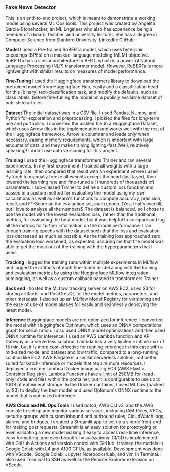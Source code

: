 ### **Fake News Detector**

This is an end-to-end project, which is meant to demonstrate a working model using several ML Ops tools. This project was created by Angelita Garcia-Stonehocker, an ML Engineer who also has experience being a member of a board, teacher, and university lecturer. She has a degree in Computer Science from Stanford University.
LinkedIn: 
GitHub: 

**Model**
I used a Pre-trained RoBERTa model, which uses byte-pair encodings (BPEs) on a masked-language modeling (MLM) objective. RoBERTa has a similar architecture to BERT, which is a powerful Natural Language Processing (NLP) transformer model. However, RoBERTa is more lightweight with similar results on measures of model performance.

**Fine-Tuning**
I used the Huggingface transformers library to download the pretrained model from Huggingface Hub, easily add a classification head for this (binary) text-classification task, and modify the defaults, such as class labels, before fine-tuning the model on a publicly available dataset of published articles.

**Dataset**
The initial dataset was in a CSV file. I used Pandas, Numpy, and Python for exploration and preprocessing. I pickled the files for long-term use and portability. I converted the pickled file to a Huggingface Dataset, which uses Arrow files in the implementation and works well with the rest of the Huggingface framework. Arrow is columnar and loads only when necessary, easing memory requirements, which is important with large amounts of data, and they make training lighting-fast (Well, relatively speaking)! I didn't use data versioning for this project.

**Training**
I used the Huggingface transformers Trainer and ran several experiments. In my first experiment, I trained all weights with a large learning rate, then compared that result with an experiment where I used PyTorch to manually freeze all weights except the head (last layer), then lowered the learning rate and fine-tuned all (hundreds of thousands of) parameters. I sub-classed Trainer to define a custom loss function and passed in a custom method for evaluating the model using my own calculations as well as sklearn's functions to compute accuracy, precision, recall, and F1-Score on the evaluation set, each epoch. (Yes, that's overkill, but I love to analyze all the numbers!) The dataset is balanced, so I chose to use the model with the lowest evaluation loss, rather than the additional metrics, for evaluating the best model, but it was helpful to compare and log all the metrics for further information on the model performance. I ran enough training epochs with the dataset such that the loss and evaluation loss decreased as much as possible. As the training loss approached zero, the evaluation loss worsened, as expected, assuring me that the model was able to get the most out of the training with the hyperparameters that I used.

**Tracking**
I logged the training runs within multiple experiments in MLflow and logged the artifacts of each fine-tuned model along with the training and evaluation metrics by using the Huggingface MLflow integration autologging, as well as a custom callback passed to transformers Trainer.

**Back end**
I hosted the MLflow tracking server on AWS EC2, used S3 for storing artifacts, and PostGresQL for the model metrics, parameters, and other metadata. I also set up an MLflow Model Registry for versioning and the ease of use of model aliases for easily and seamlessly deploying the latest model.

**Inference**
Huggingface models are not optimized for inference. I converted the model with Huggingface Optimum, which uses an ONNX computational graph for serialization. I also used ONNX model optimizations and then used ONNX runtime for inference. I used an AWS Lambda function and API Gateway as a serverless solution. Lambda has a very limited runtime max of 15 min, but it is more cost-effective for running inference in this case with a mid-sized model and dataset and low traffic, compared to a long-running solution like EC2. AWS Fargate is a similar serverless solution, but better suited for batch-inference or models that require more resources. I deployed a custom Lambda Docker image using ECR (AWS Elastic Container Registry). Lambda Functions have a limit of 250MB for (read-only) code and files within the container, but it is configurable to use up to 10GB of ephemeral storage. In the Docker container, I used MLflow (backed by S3) to deploy the best model and used Optimum's ONNX runtime to the model that is optimized inference.

**AWS Cloud and ML Ops Tools**
I used boto3, AWS CLI v3, and the AWS console to set up and monitor various services, including IAM Roles, VPCs, security groups with custom inbound and outbound rules, CloudWatch logs, alarms, and budgets. I created a Streamlit app to set up a simple front-end for making post requests. Streamlit is an easy solution for prototyping or even validating a new model making it easy to access real-time inference, easy formatting, and even beautiful visualizations. CI/CD is implemented with GitHub Actions and version control with GitHub. I trained the models in Google Colab with L4 and A100 GPUs, as available. Development was done with VScode, Google Colab, Jupyter Notebooks/Lab, and vim in Terminal. I also used Terminal to SSH as well as the Remote Explorer extension on VScode.
